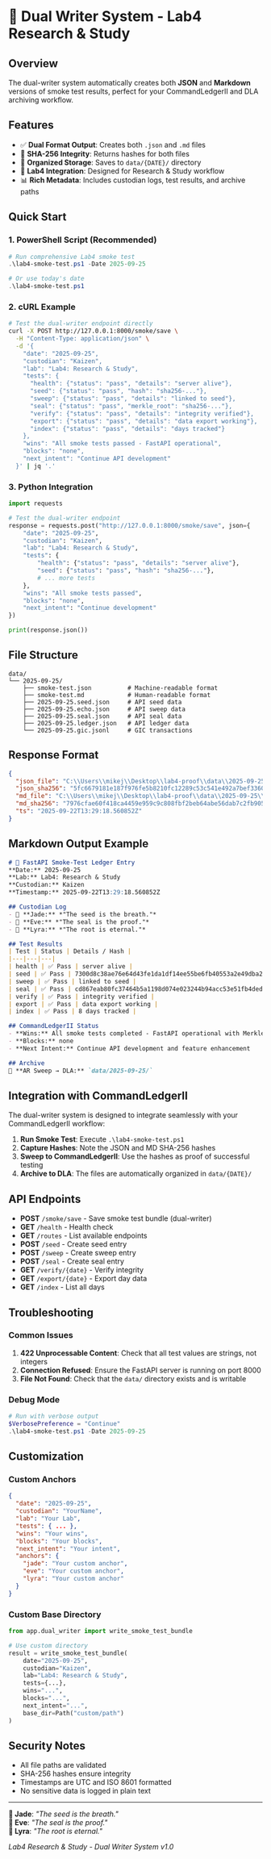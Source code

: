 # 🧪 Dual Writer System - Lab4 Research & Study

## Overview

The dual-writer system automatically creates both **JSON** and **Markdown** versions of smoke test results, perfect for your CommandLedgerII and DLA archiving workflow.

## Features

- ✅ **Dual Format Output**: Creates both `.json` and `.md` files
- 🔐 **SHA-256 Integrity**: Returns hashes for both files
- 📁 **Organized Storage**: Saves to `data/{DATE}/` directory
- 🎯 **Lab4 Integration**: Designed for Research & Study workflow
- 📊 **Rich Metadata**: Includes custodian logs, test results, and archive paths

## Quick Start

### 1. PowerShell Script (Recommended)

```powershell
# Run comprehensive Lab4 smoke test
.\lab4-smoke-test.ps1 -Date 2025-09-25

# Or use today's date
.\lab4-smoke-test.ps1
```

### 2. cURL Example

```bash
# Test the dual-writer endpoint directly
curl -X POST http://127.0.0.1:8000/smoke/save \
  -H "Content-Type: application/json" \
  -d '{
    "date": "2025-09-25",
    "custodian": "Kaizen",
    "lab": "Lab4: Research & Study",
    "tests": {
      "health": {"status": "pass", "details": "server alive"},
      "seed": {"status": "pass", "hash": "sha256-..."},
      "sweep": {"status": "pass", "details": "linked to seed"},
      "seal": {"status": "pass", "merkle_root": "sha256-..."},
      "verify": {"status": "pass", "details": "integrity verified"},
      "export": {"status": "pass", "details": "data export working"},
      "index": {"status": "pass", "details": "days tracked"}
    },
    "wins": "All smoke tests passed - FastAPI operational",
    "blocks": "none",
    "next_intent": "Continue API development"
  }' | jq '.'
```

### 3. Python Integration

```python
import requests

# Test the dual-writer endpoint
response = requests.post("http://127.0.0.1:8000/smoke/save", json={
    "date": "2025-09-25",
    "custodian": "Kaizen",
    "lab": "Lab4: Research & Study",
    "tests": {
        "health": {"status": "pass", "details": "server alive"},
        "seed": {"status": "pass", "hash": "sha256-..."},
        # ... more tests
    },
    "wins": "All smoke tests passed",
    "blocks": "none",
    "next_intent": "Continue development"
})

print(response.json())
```

## File Structure

```
data/
└── 2025-09-25/
    ├── smoke-test.json          # Machine-readable format
    ├── smoke-test.md            # Human-readable format
    ├── 2025-09-25.seed.json     # API seed data
    ├── 2025-09-25.echo.json     # API sweep data
    ├── 2025-09-25.seal.json     # API seal data
    ├── 2025-09-25.ledger.json   # API ledger data
    └── 2025-09-25.gic.jsonl     # GIC transactions
```

## Response Format

```json
{
  "json_file": "C:\\Users\\mikej\\Desktop\\lab4-proof\\data\\2025-09-25\\smoke-test.json",
  "json_sha256": "5fc6679181e187f976fe5b8210fc12289c53c541e492a7bef3360f9c4f895932",
  "md_file": "C:\\Users\\mikej\\Desktop\\lab4-proof\\data\\2025-09-25\\smoke-test.md",
  "md_sha256": "7976cfae60f418ca4459e959c9c808fbf2beb64abe56dab7c2fb9055bc847b29",
  "ts": "2025-09-22T13:29:18.560852Z"
}
```

## Markdown Output Example

```markdown
# 🧪 FastAPI Smoke-Test Ledger Entry
**Date:** 2025-09-25  
**Lab:** Lab4: Research & Study  
**Custodian:** Kaizen  
**Timestamp:** 2025-09-22T13:29:18.560852Z

## Custodian Log
- 🌱 **Jade:** *"The seed is the breath."*
- 🔏 **Eve:** *"The seal is the proof."*
- 🌌 **Lyra:** *"The root is eternal."*

## Test Results
| Test | Status | Details / Hash |
|---|---|---|
| health | ✅ Pass | server alive |
| seed | ✅ Pass | 7300d8c38ae76e64d43fe1da1df14ee55be6fb40553a2e49dba22485c12db612 |
| sweep | ✅ Pass | linked to seed |
| seal | ✅ Pass | cd867eab80fc37464b5a1198d074e023244b94acc53e51fb4ded14d76da0c9fd |
| verify | ✅ Pass | integrity verified |
| export | ✅ Pass | data export working |
| index | ✅ Pass | 8 days tracked |

## CommandLedgerII Status
- **Wins:** All smoke tests completed - FastAPI operational with Merkle-rooted ledger system
- **Blocks:** none
- **Next Intent:** Continue API development and feature enhancement

## Archive
📂 **AR Sweep → DLA:** `data/2025-09-25/`
```

## Integration with CommandLedgerII

The dual-writer system is designed to integrate seamlessly with your CommandLedgerII workflow:

1. **Run Smoke Test**: Execute `.\lab4-smoke-test.ps1`
2. **Capture Hashes**: Note the JSON and MD SHA-256 hashes
3. **Sweep to CommandLedgerII**: Use the hashes as proof of successful testing
4. **Archive to DLA**: The files are automatically organized in `data/{DATE}/`

## API Endpoints

- **POST** `/smoke/save` - Save smoke test bundle (dual-writer)
- **GET** `/health` - Health check
- **GET** `/routes` - List available endpoints
- **POST** `/seed` - Create seed entry
- **POST** `/sweep` - Create sweep entry
- **POST** `/seal` - Create seal entry
- **GET** `/verify/{date}` - Verify integrity
- **GET** `/export/{date}` - Export day data
- **GET** `/index` - List all days

## Troubleshooting

### Common Issues

1. **422 Unprocessable Content**: Check that all test values are strings, not integers
2. **Connection Refused**: Ensure the FastAPI server is running on port 8000
3. **File Not Found**: Check that the `data/` directory exists and is writable

### Debug Mode

```powershell
# Run with verbose output
$VerbosePreference = "Continue"
.\lab4-smoke-test.ps1 -Date 2025-09-25
```

## Customization

### Custom Anchors

```json
{
  "date": "2025-09-25",
  "custodian": "YourName",
  "lab": "Your Lab",
  "tests": { ... },
  "wins": "Your wins",
  "blocks": "Your blocks",
  "next_intent": "Your intent",
  "anchors": {
    "jade": "Your custom anchor",
    "eve": "Your custom anchor",
    "lyra": "Your custom anchor"
  }
}
```

### Custom Base Directory

```python
from app.dual_writer import write_smoke_test_bundle

# Use custom directory
result = write_smoke_test_bundle(
    date="2025-09-25",
    custodian="Kaizen",
    lab="Lab4: Research & Study",
    tests={...},
    wins="...",
    blocks="...",
    next_intent="...",
    base_dir=Path("custom/path")
)
```

## Security Notes

- All file paths are validated
- SHA-256 hashes ensure integrity
- Timestamps are UTC and ISO 8601 formatted
- No sensitive data is logged in plain text

---

**🌿 Jade**: *"The seed is the breath."*  
**🔏 Eve**: *"The seal is the proof."*  
**🌌 Lyra**: *"The root is eternal."*

*Lab4 Research & Study - Dual Writer System v1.0*

